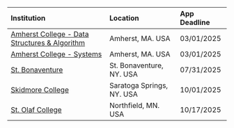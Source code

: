 
| **Institution** | **Location** | **App Deadline** |
| :----       | :---       | :--- |
| [Amherst College - Data Structures &amp; Algorithm](#amherst-data) |Amherst, MA. USA | 03/01/2025 |
| [Amherst College - Systems](#amherst-systems) |Amherst, MA. USA | 03/01/2025 |
| [St. Bonaventure](#st-bonaventure) | St. Bonaventure, NY. USA | 07/31/2025 |
| [Skidmore College](#skidmore) | Saratoga Springs, NY. USA | 10/01/2025 |
| [St. Olaf College](#st-olaf) | Northfield, MN. USA | 10/17/2025 |

